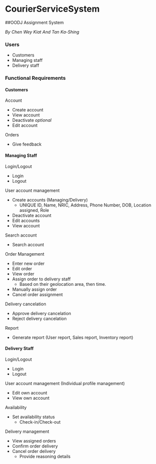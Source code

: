 # CourierServiceSystem
##OODJ Assignment System

*By Chen Wey Kiat And Tan Ka-Shing*


### Users
-   Customers
-	Managing staff
-	Delivery staff


### Functional Requirements

#### Customers


Account
-	Create account
-	View account
-	Deactivate *optional*
-	Edit account


Orders
-	Give feedback


#### Managing Staff


Login/Logout
-	Login
-	Logout


User account management
-	Create accounts (Managing/Delivery)
    - UNIQUE ID, Name, NRIC, Address, Phone Number, DOB, Location assigned, Role
-	Deactivate account
-	Edit accounts
-	View account


Search account
-	Search account


Order Management
-	Enter new order
-	Edit order
-	View order
-	Assign order to delivery staff
    - Based on their geolocation area, then time.
-	Manually assign order
-	Cancel order assignment


Delivery cancelation
-	Approve delivery cancelation
-	Reject delivery cancelation


Report
-	Generate report (User report, Sales report, Inventory report)


#### Delivery Staff


Login/Logout
-	Login
-	Logout


User account management (Individual profile management)
-	Edit own account
-	View own account


Availability
-	Set availability status
    - Check-in/Check-out
    
    
Delivery management
-	View assigned orders
-	Confirm order delivery
-	Cancel order delivery
    - Provide reasoning details

